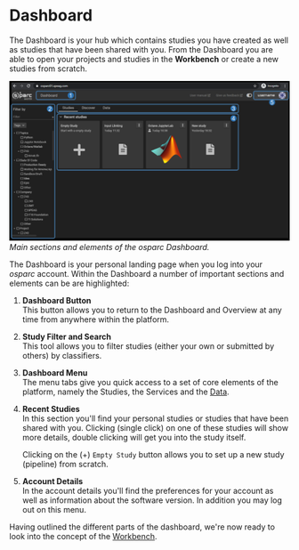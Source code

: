# Dashboard 

The Dashboard is your hub which contains studies you have created as well as studies that have been shared with you. From the Dashboard you are able to open your projects and studies in the **Workbench** or create a new studies from scratch.

![dash](https://github.com/ITISFoundation/osparc-manual-z43/blob/master/docs/_media/dashboard.png?raw=true)
*Main sections and elements of the *osparc* Dashboard.*

The Dashboard is your personal landing page when you log into your *osparc* account. Within the Dashboard a number of important sections and elements can be are highlighted:

1. **Dashboard Button** <br/>
   This button allows you to return to the Dashboard and Overview at any time from anywhere within the platform.

2. **Study Filter and Search** <br/>
   This tool allows you to filter studies (either your own or submitted by others) by classifiers.

3. **Dashboard Menu** <br/>
   The menu tabs give you quick access to a set of core elements of the platform, namely the Studies, the Services and the [Data](Data.md).

4. **Recent Studies** <br/>
   In this section you'll find your personal studies or studies that have been shared with you. Clicking (single click) on one of these studies will show more details, double clicking will get you into the study itself.<br/>

   Clicking on the (+) ```Empty Study``` button allows you to set up a new study (pipeline) from scratch.

5. **Account Details** <br/>
    In the account details you'll find the preferences for your account as well as information about the software version. In addition you may log out on this menu.


Having outlined the different parts of the dashboard, we're now ready to look into the concept of the [Workbench](/docs/platform_introduction/core_elements/workbench.md).